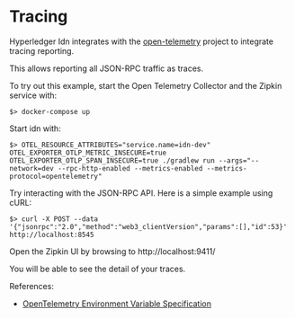 # Tracing

Hyperledger Idn integrates with the [open-telemetry](https://opentelemetry.io/) project to integrate tracing reporting.

This allows reporting all JSON-RPC traffic as traces.

To try out this example, start the Open Telemetry Collector and the Zipkin service with:

`$> docker-compose up`

Start idn with:

`$> OTEL_RESOURCE_ATTRIBUTES="service.name=idn-dev" OTEL_EXPORTER_OTLP_METRIC_INSECURE=true OTEL_EXPORTER_OTLP_SPAN_INSECURE=true ./gradlew run --args="--network=dev --rpc-http-enabled --metrics-enabled --metrics-protocol=opentelemetry"`

Try interacting with the JSON-RPC API. Here is a simple example using cURL:

`$> curl -X POST --data '{"jsonrpc":"2.0","method":"web3_clientVersion","params":[],"id":53}' http://localhost:8545`

Open the Zipkin UI by browsing to http://localhost:9411/

You will be able to see the detail of your traces.

References:
* [OpenTelemetry Environment Variable Specification](https://github.com/open-telemetry/opentelemetry-specification/blob/main/specification/configuration/sdk-environment-variables.md)

